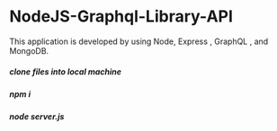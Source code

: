 # NodeJS-Graphql-Library-API
This application is developed by using Node, Express , GraphQL , and MongoDB.

##### clone files into local machine
##### npm i
##### node server.js
